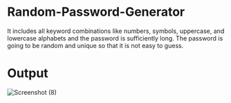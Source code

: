 # Random-Password-Generator
It includes all keyword combinations like numbers, symbols, uppercase, and lowercase alphabets and the password is sufficiently long. The password is going to be random and unique so that it is not easy to guess.

# Output
![Screenshot (8)](https://user-images.githubusercontent.com/57895889/180850978-7f50890d-f912-4597-96d7-0d08eeaa292b.png)

